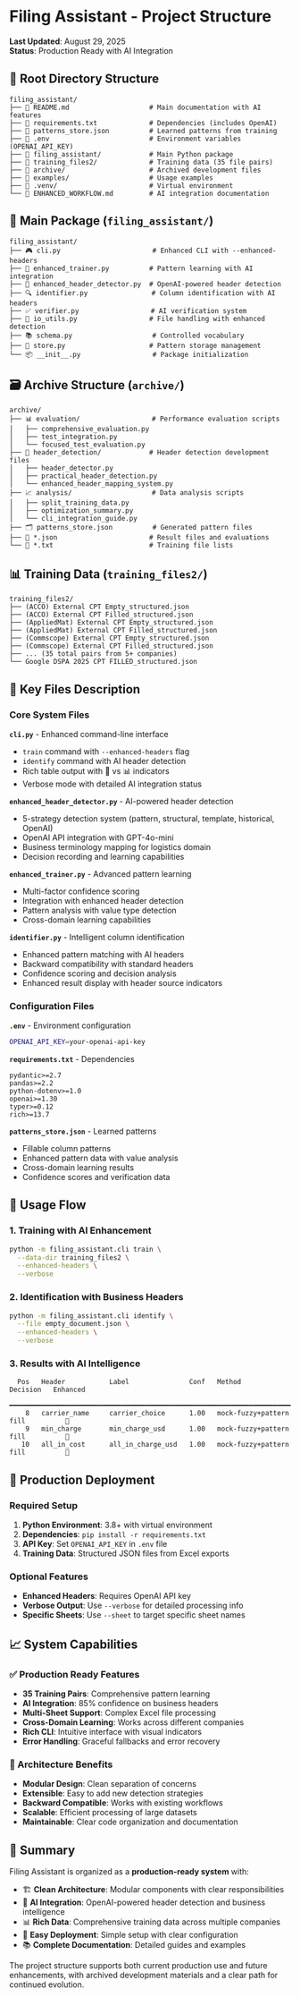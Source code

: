 # Filing Assistant - Project Structure

**Last Updated**: August 29, 2025  
**Status**: Production Ready with AI Integration

## 📁 Root Directory Structure

```
filing_assistant/
├── 📄 README.md                    # Main documentation with AI features
├── 📄 requirements.txt             # Dependencies (includes OpenAI)
├── 📄 patterns_store.json          # Learned patterns from training
├── 🔧 .env                         # Environment variables (OPENAI_API_KEY)
├── 📁 filing_assistant/            # Main Python package
├── 📁 training_files2/             # Training data (35 file pairs)
├── 📁 archive/                     # Archived development files
├── 📁 examples/                    # Usage examples
├── 📁 .venv/                       # Virtual environment
└── 📄 ENHANCED_WORKFLOW.md         # AI integration documentation
```

## 🐍 Main Package (`filing_assistant/`)

```
filing_assistant/
├── 🎮 cli.py                       # Enhanced CLI with --enhanced-headers
├── 🧠 enhanced_trainer.py          # Pattern learning with AI integration  
├── 🤖 enhanced_header_detector.py  # OpenAI-powered header detection
├── 🔍 identifier.py                # Column identification with AI headers
├── ✅ verifier.py                  # AI verification system
├── 📂 io_utils.py                  # File handling with enhanced detection
├── 📚 schema.py                    # Controlled vocabulary
├── 💾 store.py                     # Pattern storage management
└── 📦 __init__.py                  # Package initialization
```

## 🗃️ Archive Structure (`archive/`)

```
archive/
├── 📊 evaluation/                  # Performance evaluation scripts
│   ├── comprehensive_evaluation.py
│   ├── test_integration.py
│   └── focused_test_evaluation.py
├── 🔧 header_detection/            # Header detection development files
│   ├── header_detector.py
│   ├── practical_header_detection.py
│   └── enhanced_header_mapping_system.py
├── 📈 analysis/                    # Data analysis scripts
│   ├── split_training_data.py
│   ├── optimization_summary.py
│   └── cli_integration_guide.py
├── 🗂️ patterns_store.json          # Generated pattern files
├── 📄 *.json                       # Result files and evaluations
└── 📄 *.txt                        # Training file lists
```

## 📊 Training Data (`training_files2/`)

```
training_files2/
├── (ACCO) External CPT Empty_structured.json
├── (ACCO) External CPT Filled_structured.json
├── (AppliedMat) External CPT Empty_structured.json
├── (AppliedMat) External CPT Filled_structured.json
├── (Commscope) External CPT Empty_structured.json
├── (Commscope) External CPT Filled_structured.json
├── ... (35 total pairs from 5+ companies)
└── Google DSPA 2025 CPT FILLED_structured.json
```

## 🔑 Key Files Description

### Core System Files

**`cli.py`** - Enhanced command-line interface
- `train` command with `--enhanced-headers` flag
- `identify` command with AI header detection  
- Rich table output with 🤖 vs 📊 indicators
- Verbose mode with detailed AI integration status

**`enhanced_header_detector.py`** - AI-powered header detection
- 5-strategy detection system (pattern, structural, template, historical, OpenAI)
- OpenAI API integration with GPT-4o-mini
- Business terminology mapping for logistics domain
- Decision recording and learning capabilities

**`enhanced_trainer.py`** - Advanced pattern learning
- Multi-factor confidence scoring
- Integration with enhanced header detection
- Pattern analysis with value type detection
- Cross-domain learning capabilities

**`identifier.py`** - Intelligent column identification
- Enhanced pattern matching with AI headers
- Backward compatibility with standard headers
- Confidence scoring and decision analysis
- Enhanced result display with header source indicators

### Configuration Files

**`.env`** - Environment configuration
```bash
OPENAI_API_KEY=your-openai-api-key
```

**`requirements.txt`** - Dependencies
```
pydantic>=2.7
pandas>=2.2
python-dotenv>=1.0
openai>=1.30
typer>=0.12
rich>=13.7
```

**`patterns_store.json`** - Learned patterns
- Fillable column patterns
- Enhanced pattern data with value analysis
- Cross-domain learning results
- Confidence scores and verification data

## 🚀 Usage Flow

### 1. Training with AI Enhancement
```bash
python -m filing_assistant.cli train \
  --data-dir training_files2 \
  --enhanced-headers \
  --verbose
```

### 2. Identification with Business Headers
```bash
python -m filing_assistant.cli identify \
  --file empty_document.json \
  --enhanced-headers \
  --verbose
```

### 3. Results with AI Intelligence
```
  Pos   Header           Label               Conf   Method               Decision   Enhanced  
 ━━━━━━━━━━━━━━━━━━━━━━━━━━━━━━━━━━━━━━━━━━━━━━━━━━━━━━━━━━━━━━━━━━━━━━━━━━━━━━━━━━━━━━━━━━━━━━━━━━━━━━━━━ 
    8   carrier_name     carrier_choice      1.00   mock-fuzzy+pattern   fill          🤖     
    9   min_charge       min_charge_usd      1.00   mock-fuzzy+pattern   fill          🤖     
   10   all_in_cost      all_in_charge_usd   1.00   mock-fuzzy+pattern   fill          🤖     
```

## 🎯 Production Deployment

### Required Setup
1. **Python Environment**: 3.8+ with virtual environment
2. **Dependencies**: `pip install -r requirements.txt`
3. **API Key**: Set `OPENAI_API_KEY` in `.env` file
4. **Training Data**: Structured JSON files from Excel exports

### Optional Features
- **Enhanced Headers**: Requires OpenAI API key
- **Verbose Output**: Use `--verbose` for detailed processing info
- **Specific Sheets**: Use `--sheet` to target specific sheet names

## 📈 System Capabilities

### ✅ Production Ready Features
- **35 Training Pairs**: Comprehensive pattern learning
- **AI Integration**: 85% confidence on business headers
- **Multi-Sheet Support**: Complex Excel file processing
- **Cross-Domain Learning**: Works across different companies
- **Rich CLI**: Intuitive interface with visual indicators
- **Error Handling**: Graceful fallbacks and error recovery

### 🔮 Architecture Benefits
- **Modular Design**: Clean separation of concerns
- **Extensible**: Easy to add new detection strategies
- **Backward Compatible**: Works with existing workflows
- **Scalable**: Efficient processing of large datasets
- **Maintainable**: Clear code organization and documentation

## 🎊 Summary

Filing Assistant is organized as a **production-ready system** with:

- 🏗️ **Clean Architecture**: Modular components with clear responsibilities
- 🤖 **AI Integration**: OpenAI-powered header detection and business intelligence
- 📊 **Rich Data**: Comprehensive training data across multiple companies
- 🔧 **Easy Deployment**: Simple setup with clear configuration
- 📚 **Complete Documentation**: Detailed guides and examples

The project structure supports both current production use and future enhancements, with archived development materials and a clear path for continued evolution.

